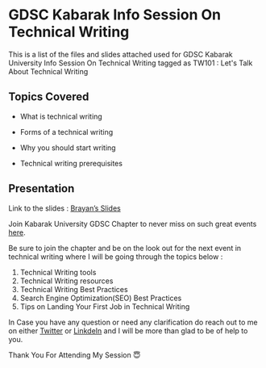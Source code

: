 # GDSC Kabarak Info Session On Technical Writing
This is a list of the files and slides attached used for GDSC Kabarak University Info Session On Technical Writing tagged as TW101 : Let's Talk About Technical Writing

## Topics Covered


- What is technical writing


- Forms of a technical writing


- Why you should start writing


- Technical writing prerequisites


## Presentation 

Link to the slides : [Brayan’s Slides](https://www.canva.com/design/DAFBNQd-P3k/EAMuQi4CtLn4zR7mMuRpYw/edit#)

Join Kabarak University GDSC Chapter to never miss on such great events [here](https://gdsc.community.dev/kabarak-university/).

Be sure to join the chapter and be on the look out for the next event in technical writing where I will be going through the topics below :


1. Technical Writing tools
2. Technical Writing resources
3. Technical Writing Best Practices
4. Search Engine Optimization(SEO) Best Practices
5. Tips on Landing Your First Job in Technical Writing

In Case you have any question or need any clarification do reach out to me on either [Twitter](https://twitter.com/Kai_mwanyumba) or [LinkdeIn](https://www.linkedin.com/in/brayan-mwanyumba-309498227) and I will be more than glad to be of help to you.

Thank You For Attending My Session 😇 




